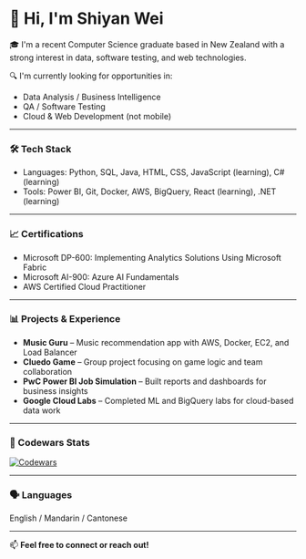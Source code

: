 # 👋 Hi, I'm Shiyan Wei

🎓 I'm a recent Computer Science graduate based in New Zealand with a strong interest in data, software testing, and web technologies.

🔍 I'm currently looking for opportunities in:
- Data Analysis / Business Intelligence
- QA / Software Testing
- Cloud & Web Development (not mobile)

---

### 🛠 Tech Stack
- Languages: Python, SQL, Java, HTML, CSS, JavaScript (learning), C# (learning)
- Tools: Power BI, Git, Docker, AWS, BigQuery, React (learning), .NET (learning)

---

### 📈 Certifications
- Microsoft DP-600: Implementing Analytics Solutions Using Microsoft Fabric  
- Microsoft AI-900: Azure AI Fundamentals  
- AWS Certified Cloud Practitioner

---

### 📊 Projects & Experience
- **Music Guru** – Music recommendation app with AWS, Docker, EC2, and Load Balancer  
- **Cluedo Game** – Group project focusing on game logic and team collaboration  
- **PwC Power BI Job Simulation** – Built reports and dashboards for business insights  
- **Google Cloud Labs** – Completed ML and BigQuery labs for cloud-based data work

---

### 🌟 Codewars Stats
[![Codewars](https://www.codewars.com/users/ShiyanWei/badges/large)](https://www.codewars.com/users/ShiyanWei)

---

### 🗣 Languages
English / Mandarin / Cantonese

---

📫 **Feel free to connect or reach out!**
